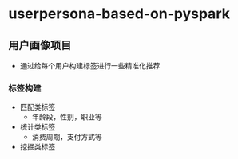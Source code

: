 # userpersona-based-on-pyspark
## 用户画像项目
  - 通过给每个用户构建标签进行一些精准化推荐
### 标签构建
  - 匹配类标签
      - 年龄段，性别，职业等
  - 统计类标签
      - 消费周期，支付方式等
  - 挖掘类标签
